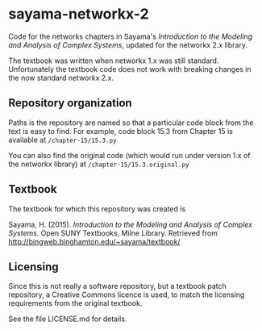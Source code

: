 # sayama-networkx-2

Code for the networks chapters in Sayama's _Introduction to the
Modeling and Analysis of Complex Systems_, updated for the networkx
2.x library.

The textbook was written when networkx 1.x was still standard.
Unfortunately the textbook code does not work with breaking
changes in the now standard networkx 2.x.

## Repository organization

Paths is the repository are named so that a particular code block from
the text is easy to find. For example, code block 15.3 from Chapter 15
is available at `/chapter-15/15.3.py`

You can also find the original code (which would run under version 1.x
of the networkx library) at `/chapter-15/15.3.original.py`

## Textbook
The textbook for which this repository was created is

Sayama, H. (2015). _Introduction to the Modeling and Analysis of
Complex Systems_. Open SUNY Textbooks, Milne Library. Retrieved
from http://bingweb.binghamton.edu/~sayama/textbook/

## Licensing

Since this is not really a software repository, but a textbook patch
repository, a Creative Commons licence is used, to match the licensing
requirements from the original textbook.

See the file LICENSE.md for details.
